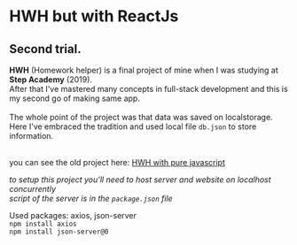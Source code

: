 # HWH but with ReactJs
## Second trial.

**HWH** (Homework helper) is a final project of mine when I was studying at **Step Academy** (2019). <br>
After that I've mastered many concepts in full-stack development and this is my second go of making same app. <br><br>
The whole point of the project was that data was saved on localstorage. Here I've embraced the tradition and used local file `db.json` to store information. <br><br>

you can see the old project here: [HWH with pure javascript](https://hwh-old.netlify.app/) <br>

*to setup this project you'll need to host server and website on localhost concurrently* <br>
*script of the server is in the `package.json` file*

Used packages: axios, json-server <br>
`npm install axios` <br>
`npm install json-server@0`
